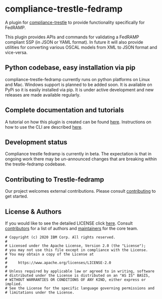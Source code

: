 # compliance-trestle-fedramp

A plugin for [compliance-trestle](https://github.com/IBM/compliance-trestle) to provide functionality specifically for FedRAMP.

This plugin provides APIs and commands for validating a FedRAMP compliant SSP (in JSON or YAML format). In future it will also provide utilities for converting various OSCAL models from XML to JSON format and vice-versa.

## Python codebase, easy installation via pip

compliance-trestle-fedramp currently runs on  python platforms on Linux and Mac. Windows support is planned to be added soon. It is available on PyPi so it is easily installed via pip.  It is under active development and new releases are made available regularly.

## Complete documentation and tutorials

A tutorial on how this plugin is created can be found [here](https://oscal-compass.github.io/compliance-trestle/contributing/plugins). Instructions on how to use the CLI are described [here](https://oscal-compass.github.io/compliance-trestle/plugins/compliance-trestle-fedramp).

## Development status

Compliance trestle fedramp is currently in beta. The expectation is that in ongoing work there may be un-announced changes that are breaking within the trestle-fedramp codebase.

## Contributing to Trestle-fedramp

Our project welcomes external contributions. Please consult [contributing](CONTRIBUTING.md) to get started.

## License & Authors

If you would like to see the detailed LICENSE click [here](LICENSE).
Consult [contributors](https://github.com/IBM/compliance-trestle-fedramp/graphs/contributors) for a list of authors and [maintainers](MAINTAINERS.md) for the core team.

```text
# Copyright (c) 2020 IBM Corp. All rights reserved.
#
# Licensed under the Apache License, Version 2.0 (the "License");
# you may not use this file except in compliance with the License.
# You may obtain a copy of the License at
#
#     https://www.apache.org/licenses/LICENSE-2.0
#
# Unless required by applicable law or agreed to in writing, software
# distributed under the License is distributed on an "AS IS" BASIS,
# WITHOUT WARRANTIES OR CONDITIONS OF ANY KIND, either express or implied.
# See the License for the specific language governing permissions and
# limitations under the License.

```
